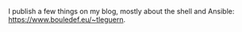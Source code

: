I publish a few things on my blog, mostly about the shell and Ansible: <https://www.bouledef.eu/~tleguern>.
